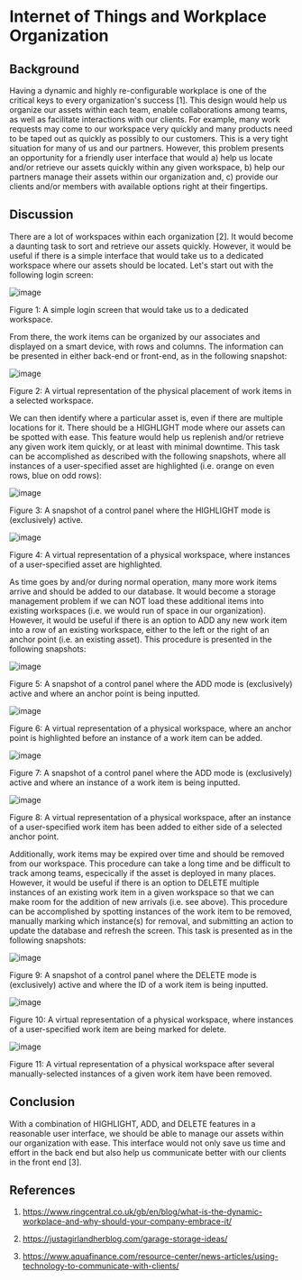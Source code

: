 # Internet of Things and Workplace Organization

## Background

Having a dynamic and highly re-configurable workplace is one of the critical keys to every organization's success [1]. This design would help us organize our assets within each team, enable collaborations among teams, as well as facilitate interactions with our clients. For example, many work requests may come to our workspace very quickly and many products need to be taped out as quickly as possibly to our customers. This is a very tight situation for many of us and our partners. However, this problem presents an opportunity for a friendly user interface that would a) help us locate and/or retrieve our assets quickly within any given workspace, b) help our partners manage their assets within our organization and, c) provide our clients and/or members with available options right at their fingertips.

## Discussion

There are a lot of workspaces within each organization [2]. It would become a daunting task to sort and retrieve our assets quickly. However, it would be useful if there is a simple interface that would take us to a dedicated workspace where our assets should be located. Let's start out with the following login screen:

![image](https://user-images.githubusercontent.com/54860081/144360155-86226b93-a709-41d7-b464-da0d38a660a8.png)

Figure 1: A simple login screen that would take us to a dedicated workspace.

From there, the work items can be organized by our associates and displayed on a smart device, with rows and columns. The information can be presented in either back-end or front-end, as in the following snapshot:

![image](https://user-images.githubusercontent.com/54860081/144360963-62bb76f8-7f9e-4644-8b3b-b8502a2a9a90.png)

Figure 2: A virtual representation of the physical placement of work items in a selected workspace.

We can then identify where a particular asset is, even if there are multiple locations for it. There should be a HIGHLIGHT mode where our assets can be spotted with ease. This feature would help us replenish and/or retrieve any given work item quickly, or at least with minimal downtime. This task can be accomplished as described with the following snapshots, where all instances of a user-specified asset are highlighted (i.e. orange on even rows, blue on odd rows):

![image](https://user-images.githubusercontent.com/54860081/144361606-072aa763-0de3-4789-b05f-76f717b9acdb.png)

Figure 3: A snapshot of a control panel where the HIGHLIGHT mode is (exclusively) active.

![image](https://user-images.githubusercontent.com/54860081/144361659-85df0122-90b3-4eba-a72e-6abf00513564.png)

Figure 4: A virtual representation of a physical workspace, where instances of a user-specified asset are highlighted.

As time goes by and/or during normal operation, many more work items arrive and should be added to our database. It would become a storage management problem if we can NOT load these additional items into existing workspaces (i.e. we would run of space in our organization). However, it would be useful if there is an option to ADD any new work item into a row of an existing workspace, either to the left or the right of an anchor point (i.e. an existing asset). This procedure is presented in the following snapshots:

![image](https://user-images.githubusercontent.com/54860081/144362301-e24f96e7-7950-4053-801a-9f1831f1efb5.png)

Figure 5: A snapshot of a control panel where the ADD mode is (exclusively) active and where an anchor point is being inputted.

![image](https://user-images.githubusercontent.com/54860081/144362450-839d1bb9-d6e8-4b31-a970-942e65d35ef5.png)

Figure 6: A virtual representation of a physical workspace, where an anchor point is highlighted before an instance of a work item can be added.

![image](https://user-images.githubusercontent.com/54860081/144362813-2dec2685-4ad5-49af-bade-d25e4f08f9b7.png)

Figure 7: A snapshot of a control panel where the ADD mode is (exclusively) active and where an instance of a work item is being inputted.

![image](https://user-images.githubusercontent.com/54860081/144362980-ca22db95-57dc-4052-856b-00937538fb1d.png)

Figure 8: A virtual representation of a physical workspace, after an instance of a user-specified work item has been added to either side of a selected anchor point.

Additionally, work items may be expired over time and should be removed from our workspace. This procedure can take a long time and be difficult to track among teams, especically if the asset is deployed in many places. However, it would be useful if there is an option to DELETE multiple instances of an existing work item in a given workspace so that we can make room for the addition of new arrivals (i.e. see above). This procedure can be accomplished by spotting instances of the work item to be removed, manually marking which instance(s) for removal, and submitting an action to update the database and refresh the screen. This task is presented as in the following snapshots:

![image](https://user-images.githubusercontent.com/54860081/144363463-4ee40a06-b630-4cdb-ba18-a389b852877c.png)

Figure 9: A snapshot of a control panel where the DELETE mode is (exclusively) active and where the ID of a work item is being inputted.

![image](https://user-images.githubusercontent.com/54860081/144364015-5d938c10-c81c-4b3c-9407-4d03fefc7490.png)

Figure 10: A virtual representation of a physical workspace, where instances of a user-specified work item are being marked for delete.

![image](https://user-images.githubusercontent.com/54860081/144364215-de069648-a585-4bb3-84f5-bb865279607e.png)

Figure 11: A virtual representation of a physical workspace after several manually-selected instances of a given work item have been removed.

## Conclusion

With a combination of HIGHLIGHT, ADD, and DELETE features in a reasonable user interface, we should be able to manage our assets within our organization with ease. This interface would not only save us time and effort in the back end but also help us communicate better with our clients in the front end [3].

## References

1. https://www.ringcentral.co.uk/gb/en/blog/what-is-the-dynamic-workplace-and-why-should-your-company-embrace-it/

2. https://justagirlandherblog.com/garage-storage-ideas/

3. https://www.aquafinance.com/resource-center/news-articles/using-technology-to-communicate-with-clients/


